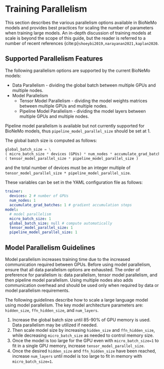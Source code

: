 # Training Parallelism

This section describes the various parallelism options available in BioNeMo models and provides best practices for scaling the number of parameters when training large models. An in-depth discussion of training models at scale is beyond the scope of this guide, but the reader is referred to a number of recent references {cite:p}`shoeybi2019,narayanan2021,kaplan2020`.

## Supported Parallelism Features

The following parallelism options are supported by the current BioNeMo models:

- Data Parallelism - dividing the global batch between multiple GPUs and multiple nodes.
- Model Parallelism
  - Tensor Model Parallelism - dividing the model weights matrices between multiple GPUs and multiple nodes.
  - Pipeline Model Parallelism - dividing the model layers between multiple GPUs and multiple nodes.

Pipeline model parallelism is available but not currently supported for BioNeMo models, thus `pipeline_model_parallel_size` should be set at 1.

The global batch size is computed as follows:

```python
global_batch_size = \
( micro_batch_size * devices (GPUs) * num_nodes * accumulate_grad_batches ) /
( tensor_model_parallel_size * pipeline_model_parallel_size )
```

and the total number of devices must be an integer multiple of `tensor_model_parallel_size * pipeline_model_parallel_size`.

These variables can be set in the YAML configuration file as follows:

```yaml
trainer:
  devices: 2 # number of GPUs
  num_nodes: 1
  accumulate_grad_batches: 1 # gradient accumulation steps
model:
  # model parallelism
  micro_batch_size: 1
  global_batch_size: null # compute automatically
  tensor_model_parallel_size: 1
  pipeline_model_parallel_size: 1
```

## Model Parallelism Guidelines

Model parallelism increases training time due to the increased communication required between GPUs. Before using model parallelism, ensure that all data parallelism options are exhausted. The order of preference for parallelism is: data parallelism, tensor model parallelism, and then pipeline model parallelism.
Using multiple nodes also adds communication overhead and should be used only when required by data or model parallelism requirements.

The following guidelines describe how to scale a large language model using model parallelism. The key model architecture parameters are: `hidden_size`, `ffn_hidden_size`, and `num_layers`.

1. Increase the global batch size until 85-90% of GPU memory is used. Data parallelism may be utilized if needed.
2. Then scale model size by increasing `hidden_size` and `ffn_hidden_size`, while decreasing `micro_batch_size` as needed to control memory size.
3. Once the model is too large for the GPU even with `micro_batch_size=1` to fit in a single GPU memory, increase `tensor_model_parallel_size`.
4. Once the desired `hidden_size` and `ffn_hidden_size` have been reached, increase `num_layers` until model is too large to fit in memory with `micro_batch_size=1`.

